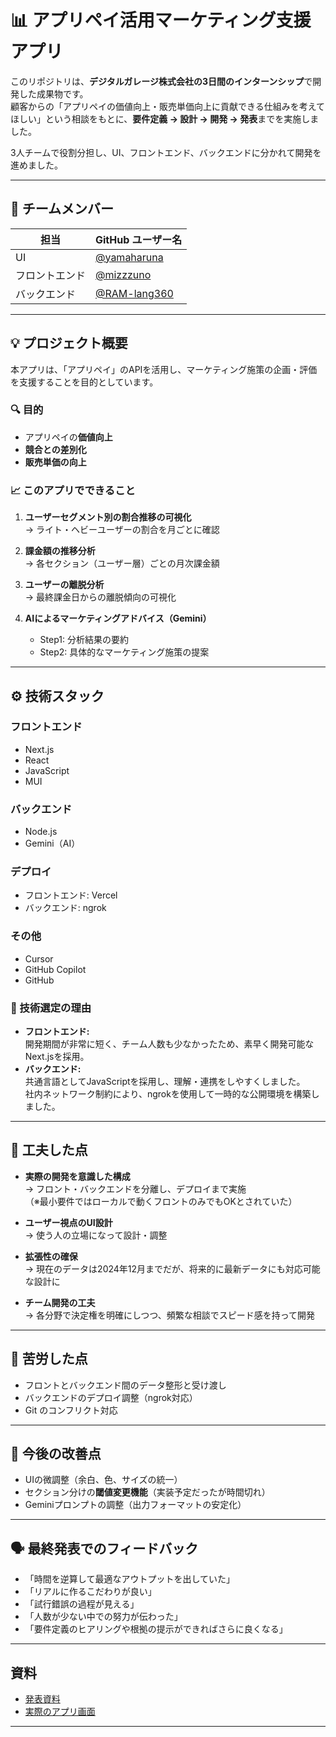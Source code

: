# 📊 アプリペイ活用マーケティング支援アプリ

このリポジトリは、**デジタルガレージ株式会社の3日間のインターンシップ**で開発した成果物です。  
顧客からの「アプリペイの価値向上・販売単価向上に貢献できる仕組みを考えてほしい」という相談をもとに、**要件定義 → 設計 → 開発 → 発表**までを実施しました。

3人チームで役割分担し、UI、フロントエンド、バックエンドに分かれて開発を進めました。

---

## 👥 チームメンバー

| 担当         | GitHub ユーザー名 |
|--------------|-------------------|
| UI           | [@yamaharuna](https://github.com/yamaharuna)        |
| フロントエンド | [@mizzzuno](https://github.com/mizzzuno)          |
| バックエンド   | [@RAM-lang360](https://github.com/RAM-lang360)        |

---

## 💡 プロジェクト概要

本アプリは、「アプリペイ」のAPIを活用し、マーケティング施策の企画・評価を支援することを目的としています。

### 🔍 目的
- アプリペイの**価値向上**
- **競合との差別化**
- **販売単価の向上**

### 📈 このアプリでできること

1. **ユーザーセグメント別の割合推移の可視化**  
   → ライト・ヘビーユーザーの割合を月ごとに確認

2. **課金額の推移分析**  
   → 各セクション（ユーザー層）ごとの月次課金額

3. **ユーザーの離脱分析**  
   → 最終課金日からの離脱傾向の可視化

4. **AIによるマーケティングアドバイス（Gemini）**  
   - Step1: 分析結果の要約  
   - Step2: 具体的なマーケティング施策の提案

---

## ⚙️ 技術スタック

### フロントエンド
- Next.js
- React
- JavaScript
- MUI

### バックエンド
- Node.js
- Gemini（AI）

### デプロイ
- フロントエンド: Vercel
- バックエンド: ngrok

### その他
- Cursor
- GitHub Copilot
- GitHub

### 🔧 技術選定の理由
- **フロントエンド:**  
  開発期間が非常に短く、チーム人数も少なかったため、素早く開発可能なNext.jsを採用。
- **バックエンド:**  
  共通言語としてJavaScriptを採用し、理解・連携をしやすくしました。  
  社内ネットワーク制約により、ngrokを使用して一時的な公開環境を構築しました。

---

## 🧠 工夫した点

- **実際の開発を意識した構成**  
  → フロント・バックエンドを分離し、デプロイまで実施  
  （※最小要件ではローカルで動くフロントのみでもOKとされていた）

- **ユーザー視点のUI設計**  
  → 使う人の立場になって設計・調整

- **拡張性の確保**  
  → 現在のデータは2024年12月までだが、将来的に最新データにも対応可能な設計に

- **チーム開発の工夫**  
  → 各分野で決定権を明確にしつつ、頻繁な相談でスピード感を持って開発

---

## 🧩 苦労した点

- フロントとバックエンド間のデータ整形と受け渡し
- バックエンドのデプロイ調整（ngrok対応）
- Git のコンフリクト対応

---

## 🔧 今後の改善点

- UIの微調整（余白、色、サイズの統一）
- セクション分けの**閾値変更機能**（実装予定だったが時間切れ）
- Geminiプロンプトの調整（出力フォーマットの安定化）

---

## 🗣️ 最終発表でのフィードバック

- 「時間を逆算して最適なアウトプットを出していた」
- 「リアルに作るこだわりが良い」
- 「試行錯誤の過程が見える」
- 「人数が少ない中での努力が伝わった」
- 「要件定義のヒアリングや根拠の提示ができればさらに良くなる」

---

## 資料

- [発表資料](./docs/プレゼン資料.pdf)
- [実際のアプリ画面](./docs/capture.pdf) 

---
